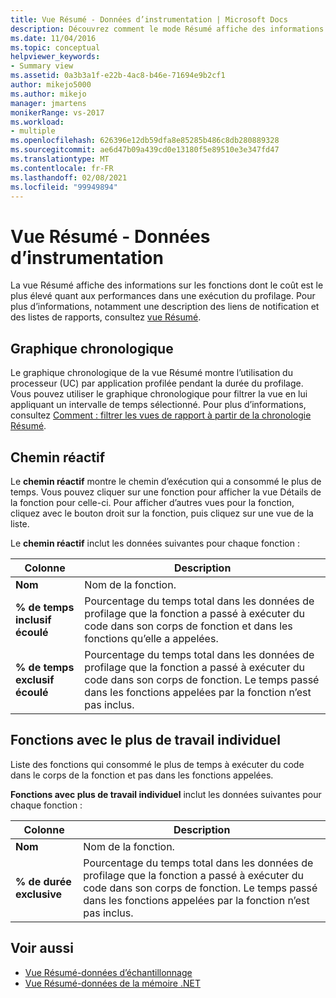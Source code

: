 ```yaml
---
title: Vue Résumé - Données d’instrumentation | Microsoft Docs
description: Découvrez comment le mode Résumé affiche des informations sur les fonctions les plus gourmandes en performances et une description des liens de notification et des listes de rapports.
ms.date: 11/04/2016
ms.topic: conceptual
helpviewer_keywords:
- Summary view
ms.assetid: 0a3b3a1f-e22b-4ac8-b46e-71694e9b2cf1
author: mikejo5000
ms.author: mikejo
manager: jmartens
monikerRange: vs-2017
ms.workload:
- multiple
ms.openlocfilehash: 626396e12db59dfa8e85285b486c8db280889328
ms.sourcegitcommit: ae6d47b09a439cd0e13180f5e89510e3e347fd47
ms.translationtype: MT
ms.contentlocale: fr-FR
ms.lasthandoff: 02/08/2021
ms.locfileid: "99949894"
---
```

# <a name="summary-view---instrumentation-data"></a>Vue Résumé - Données d’instrumentation
La vue Résumé affiche des informations sur les fonctions dont le coût est le plus élevé quant aux performances dans une exécution du profilage. Pour plus d’informations, notamment une description des liens de notification et des listes de rapports, consultez [vue Résumé](../profiling/summary-view.md).

## <a name="timeline-graph"></a>Graphique chronologique
 Le graphique chronologique de la vue Résumé montre l’utilisation du processeur (UC) par application profilée pendant la durée du profilage. Vous pouvez utiliser le graphique chronologique pour filtrer la vue en lui appliquant un intervalle de temps sélectionné. Pour plus d’informations, consultez [Comment : filtrer les vues de rapport à partir de la chronologie Résumé](../profiling/how-to-filter-report-views-from-the-summary-timeline.md).

## <a name="hot-path"></a>Chemin réactif
 Le **chemin réactif** montre le chemin d’exécution qui a consommé le plus de temps. Vous pouvez cliquer sur une fonction pour afficher la vue Détails de la fonction pour celle-ci. Pour afficher d’autres vues pour la fonction, cliquez avec le bouton droit sur la fonction, puis cliquez sur une vue de la liste.

 Le **chemin réactif** inclut les données suivantes pour chaque fonction :

|Colonne|Description|
|------------|-----------------|
|**Nom**|Nom de la fonction.|
|**% de temps inclusif écoulé**|Pourcentage du temps total dans les données de profilage que la fonction a passé à exécuter du code dans son corps de fonction et dans les fonctions qu’elle a appelées.|
|**% de temps exclusif écoulé**|Pourcentage du temps total dans les données de profilage que la fonction a passé à exécuter du code dans son corps de fonction. Le temps passé dans les fonctions appelées par la fonction n’est pas inclus.|

## <a name="functions-with-most-individual-work"></a>Fonctions avec le plus de travail individuel
 Liste des fonctions qui consommé le plus de temps à exécuter du code dans le corps de la fonction et pas dans les fonctions appelées.

 **Fonctions avec plus de travail individuel** inclut les données suivantes pour chaque fonction :

|Colonne|Description|
|------------|-----------------|
|**Nom**|Nom de la fonction.|
|**% de durée exclusive**|Pourcentage du temps total dans les données de profilage que la fonction a passé à exécuter du code dans son corps de fonction. Le temps passé dans les fonctions appelées par la fonction n’est pas inclus.|

## <a name="see-also"></a>Voir aussi
- [Vue Résumé-données d’échantillonnage](../profiling/summary-view-sampling-data.md)
- [Vue Résumé-données de la mémoire .NET](../profiling/summary-view-dotnet-memory-data.md)
